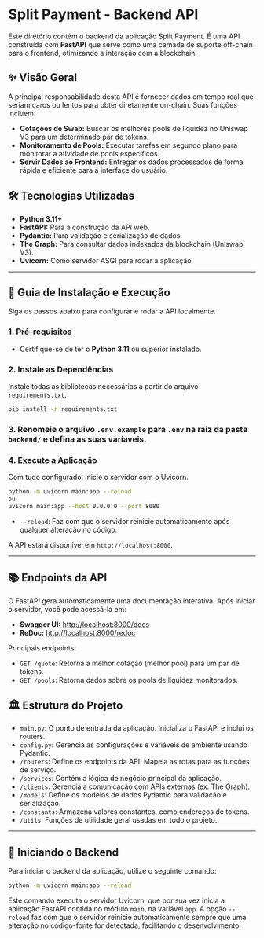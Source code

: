 # Split Payment - Backend API

Este diretório contém o backend da aplicação Split Payment. É uma API construída com **FastAPI** que serve como uma camada de suporte off-chain para o frontend, otimizando a interação com a blockchain.

## ✨ Visão Geral

A principal responsabilidade desta API é fornecer dados em tempo real que seriam caros ou lentos para obter diretamente on-chain. Suas funções incluem:

-   **Cotações de Swap:** Buscar os melhores pools de liquidez no Uniswap V3 para um determinado par de tokens.
-   **Monitoramento de Pools:** Executar tarefas em segundo plano para monitorar a atividade de pools específicos.
-   **Servir Dados ao Frontend:** Entregar os dados processados de forma rápida e eficiente para a interface do usuário.

## 🛠️ Tecnologias Utilizadas

-   **Python 3.11+**
-   **FastAPI:** Para a construção da API web.
-   **Pydantic:** Para validação e serialização de dados.
-   **The Graph:** Para consultar dados indexados da blockchain (Uniswap V3).
-   **Uvicorn:** Como servidor ASGI para rodar a aplicação.

---

## 🚀 Guia de Instalação e Execução

Siga os passos abaixo para configurar e rodar a API localmente.

### 1. Pré-requisitos

-   Certifique-se de ter o **Python 3.11** ou superior instalado.

### 2. Instale as Dependências

Instale todas as bibliotecas necessárias a partir do arquivo `requirements.txt`.

```bash
pip install -r requirements.txt
```

### 3. **Renomeie o arquivo `.env.example` para `.env` na raiz da pasta `backend/` e defina as suas varíaveis.**

### 4. Execute a Aplicação

Com tudo configurado, inicie o servidor com o Uvicorn.

```bash
python -m uvicorn main:app --reload
ou
uvicorn main:app --host 0.0.0.0 --port 8080
```

-   `--reload`: Faz com que o servidor reinicie automaticamente após qualquer alteração no código.

A API estará disponível em `http://localhost:8000`.

---

## 📚 Endpoints da API

O FastAPI gera automaticamente uma documentação interativa. Após iniciar o servidor, você pode acessá-la em:

-   **Swagger UI:** [http://localhost:8000/docs](http://localhost:8000/docs)
-   **ReDoc:** [http://localhost:8000/redoc](http://localhost:8000/redoc)

Principais endpoints:

-   `GET /quote`: Retorna a melhor cotação (melhor pool) para um par de tokens.
-   `GET /pools`: Retorna dados sobre os pools de liquidez monitorados.

## 🏛️ Estrutura do Projeto

-   `main.py`: O ponto de entrada da aplicação. Inicializa o FastAPI e inclui os routers.
-   `config.py`: Gerencia as configurações e variáveis de ambiente usando Pydantic.
-   `/routers`: Define os endpoints da API. Mapeia as rotas para as funções de serviço.
-   `/services`: Contém a lógica de negócio principal da aplicação.
-   `/clients`: Gerencia a comunicação com APIs externas (ex: The Graph).
-   `/models`: Define os modelos de dados Pydantic para validação e serialização.
-   `/constants`: Armazena valores constantes, como endereços de tokens.
-   `/utils`: Funções de utilidade geral usadas em todo o projeto.

---

## 🏁 Iniciando o Backend

Para iniciar o backend da aplicação, utilize o seguinte comando:

```bash
python -m uvicorn main:app --reload
```

Este comando executa o servidor Uvicorn, que por sua vez inicia a aplicação FastAPI contida no módulo `main`, na variável `app`. A opção `--reload` faz com que o servidor reinicie automaticamente sempre que uma alteração no código-fonte for detectada, facilitando o desenvolvimento.
